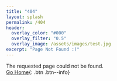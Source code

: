 ```yaml
---
title: "404"
layout: splash
permalink: /404
header:
  overlay_color: "#000"
  overlay_filter: "0.5"
  overlay_image: /assets/images/test.jpg
excerpt: "Page Not Found :("
---
```


The requested page could not be found.<br>
[Go Home](/){: .btn .btn--info}